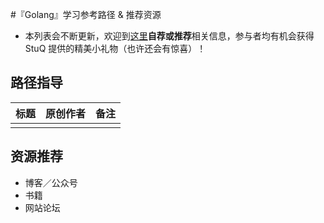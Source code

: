 #『Golang』学习参考路径 & 推荐资源
- 本列表会不断更新，欢迎到[这里]()**自荐或推荐**相关信息，参与者均有机会获得 StuQ 提供的精美小礼物（也许还会有惊喜）！

## 路径指导

|标题|原创作者|备注|
|------|------------|------|
|||

## 资源推荐

- 博客／公众号
- 书籍
- 网站论坛

